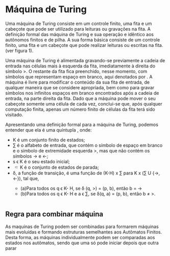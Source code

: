 # Máquina de Turing

Uma máquina de Turing consiste em um controle finito, uma fita e um cabeçote que pode ser utilizado para leituras ou gravações na fita. A definição formal das máquina de Turing e sua operação e idêntico aos autônomos finitos e de pilha. A sua forma básica consiste de um controle finito, uma fita e um cabeçote que pode realizar leituras ou escritas na fita. (ver figura 1).

Uma máquina de Turing é alimentada gravando-se previamente a cadeia de entrada nas células mais à esquerda da fita, imediatamente à direita do símbolo >. O restante da fita fica preenchido, nesse momento, com símbolos que representam espaço em branco, 
aqui denotados por <img alt="" src="https://github.com/ericoandre/Maquina-de-turing-pygame/blob/master/branco.jpg"/>. A máquina é livre para modificar o conteúdo da sua fita de entrada, de qualquer maneira que se considere apropriada, bem como para gravar símbolos nos infinitos espaços em branco encontrados após a cadeia de entrada, na parte direita da fita. Dado que a máquina pode mover o seu cabeçote somente uma célula de cada vez, conclui-se que, após qualquer computação finita, apenas um número finito de células da fita terá sido visitado. 




Apresentando uma definição formal para a máquina de Turing, podemos entender que ela é uma quíntupla <img alt="" src="https://github.com/ericoandre/Maquina-de-turing-pygame/blob/master/quintopla.png"/>, onde:
<ul>
<li>K é um conjunto finito de estados;</li>
<li>∑ é o alfabeto de entrada, que contém o símbolo de espaço em branco  e o símbolo de extremidade esquerda >, mas que não contém os símbolos → e ←;</li>
<li>s ϵ K é o seu estado inicial;</li> 
<li><img alt="" src="https://github.com/ericoandre/Maquina-de-turing-pygame/blob/master/terminal.png"/> ⸦ K é o conjunto de estados de parada;</li>
<li>δ, a função de transição, é uma função de (K-H) x ∑ para K x (∑ U {→, ←}), tal que,</li>
<ul><li>(a)Para todos os q ϵ K- H, se δ (q, >) = (p, b), então b = →</li>
<li>(b)Para todos os q ϵ K- H e a ϵ ∑, se δ(q, a) = (p, b), então b ≠ >.</li></ul>
 
 </li></ul>

<p align="center"><img alt="" src="https://github.com/ericoandre/Maquina-de-turing-pygame/blob/master/maquina.jpg"/></p>




## Regra para combinar máquina

As maquinas de Turing podem ser combinadas para formarem máquinas mais evoluídas e formando estruturas semelhantes aos Autômatos Finitos. Desta forma, as máquinas individualmente podem ser comparadas aos estados nos autômatos, sendo que uma só pode iniciar depois que outra parar 

<p align="center"><img alt="" src="https://github.com/ericoandre/Maquina-de-turing-pygame/blob/master/maquina%20M.jpg"/></p>
